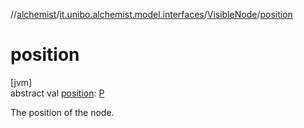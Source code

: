 //[alchemist](../../../index.md)/[it.unibo.alchemist.model.interfaces](../index.md)/[VisibleNode](index.md)/[position](position.md)

# position

[jvm]\
abstract val [position](position.md): [P](index.md)

The position of the node.
